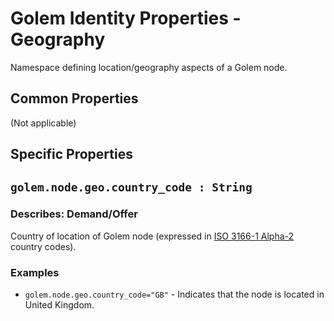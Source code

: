 # Golem Identity Properties - Geography
Namespace defining location/geography aspects of a Golem node.

## Common Properties

(Not applicable)
  
## Specific Properties

## `golem.node.geo.country_code : String`

### Describes: Demand/Offer

Country of location of Golem node (expressed in [ISO 3166-1 Alpha-2](https://en.wikipedia.org/wiki/ISO_3166-1_alpha-2#Officially_assigned_code_elements) country codes).

### **Examples**

* `golem.node.geo.country_code="GB"` - Indicates that the node is located in United Kingdom.
